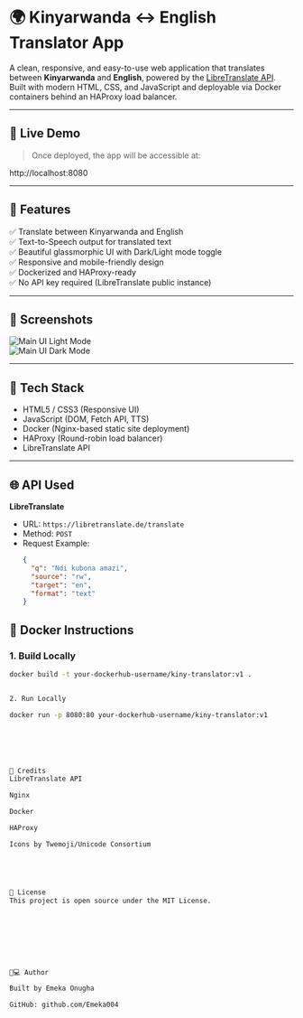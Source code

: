 # 🌍 Kinyarwanda ↔ English Translator App

A clean, responsive, and easy-to-use web application that translates between **Kinyarwanda** and **English**, powered by the [LibreTranslate API](https://libretranslate.com/). Built with modern HTML, CSS, and JavaScript and deployable via Docker containers behind an HAProxy load balancer.

---

## 🚀 Live Demo

> Once deployed, the app will be accessible at:

http://localhost:8080


---

## 🎯 Features

✅ Translate between Kinyarwanda and English  
✅ Text-to-Speech output for translated text  
✅ Beautiful glassmorphic UI with Dark/Light mode toggle  
✅ Responsive and mobile-friendly design  
✅ Dockerized and HAProxy-ready  
✅ No API key required (LibreTranslate public instance)  

---

## 📸 Screenshots

![Main UI Light Mode](screenshots/light-mode.png)  
![Main UI Dark Mode](screenshots/dark-mode.png)

---

## 🔧 Tech Stack

- HTML5 / CSS3 (Responsive UI)
- JavaScript (DOM, Fetch API, TTS)
- Docker (Nginx-based static site deployment)
- HAProxy (Round-robin load balancer)
- LibreTranslate API

---

## 🌐 API Used

**LibreTranslate**
- URL: `https://libretranslate.de/translate`
- Method: `POST`
- Request Example:
  ```json
  {
    "q": "Ndi kubona amazi",
    "source": "rw",
    "target": "en",
    "format": "text"
  }


## 🐳 Docker Instructions

### 1. Build Locally

```bash
docker build -t your-dockerhub-username/kiny-translator:v1 .


2. Run Locally

docker run -p 8080:80 your-dockerhub-username/kiny-translator:v1






🙏 Credits
LibreTranslate API

Nginx

Docker

HAProxy

Icons by Twemoji/Unicode Consortium





📜 License
This project is open source under the MIT License.








👨💻 Author

Built by Emeka Onugha

GitHub: github.com/Emeka004
